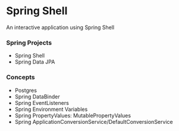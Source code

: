 # Spring Shell
An interactive application using Spring Shell

### Spring Projects

- Spring Shell
- Spring Data JPA

### Concepts
- Postgres
- Spring DataBinder
- Spring EventListeners
- Spring Environment Variables
- Spring PropertyValues: MutablePropertyValues
- Spring ApplicationConversionService/DefaultConversionService
